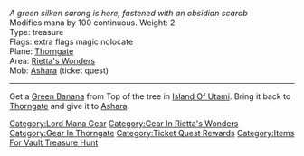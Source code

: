 *A green silken sarong is here, fastened with an obsidian scarab*  
Modifies mana by 100 continuous. Weight: 2  
Type: treasure  
Flags: extra flags magic nolocate  
Plane: [Thorngate](:Category:Thorngate.md "wikilink")  
Area: [Rietta's Wonders](:Category:Rietta's_Wonders.md "wikilink")  
Mob: [Ashara](Ashara "wikilink") (ticket quest)  

------------------------------------------------------------------------

Get a [Green Banana](Green_Banana "wikilink") from Top of the tree in
[Island Of Utami](:Category:Island_Of_Utami.md "wikilink"). Bring it
back to [Thorngate](:Category:Thorngate.md "wikilink") and give it to
[Ashara](Ashara "wikilink").

[Category:Lord Mana Gear](Category:Lord_Mana_Gear "wikilink")
[Category:Gear In Rietta's
Wonders](Category:Gear_In_Rietta's_Wonders "wikilink") [Category:Gear In
Thorngate](Category:Gear_In_Thorngate "wikilink") [Category:Ticket Quest
Rewards](Category:Ticket_Quest_Rewards "wikilink") [Category:Items For
Vault Treasure Hunt](Category:Items_For_Vault_Treasure_Hunt "wikilink")
